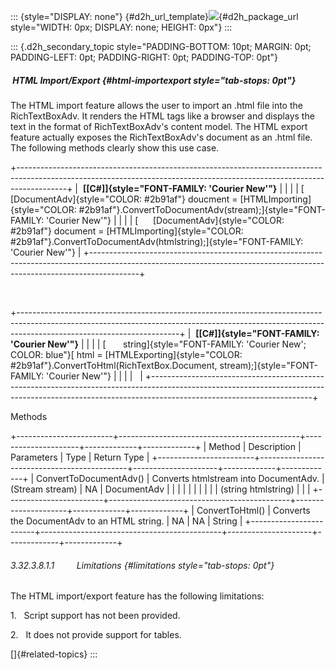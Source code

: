 ::: {style="DISPLAY: none"}
[](ms-xhelp:///?Id=d2h_url_template){#d2h_url_template}![](!package_url!){#d2h_package_url style="WIDTH: 0px; DISPLAY: none; HEIGHT: 0px"}
:::

::: {.d2h_secondary_topic style="PADDING-BOTTOM: 10pt; MARGIN: 0pt; PADDING-LEFT: 0pt; PADDING-RIGHT: 0pt; PADDING-TOP: 0pt"}
#####  HTML Import/Export {#html-importexport style="tab-stops: 0pt"}

The HTML import feature allows the user to import an .html file into the RichTextBoxAdv. It renders the HTML tags like a browser and displays the text in the format of RichTextBoxAdv's content model. The HTML export feature actually exposes the RichTextBoxAdv's document as an .html file. The following methods clearly show this use case.

+------------------------------------------------------------------------------------------------------------------------------------------------------------------------+
|  **[\[C#\]]{style="FONT-FAMILY: 'Courier New'"}**                                                                                                                      |
|                                                                                                                                                                        |
| [      [DocumentAdv]{style="COLOR: #2b91af"} doucment = [HTMLImporting]{style="COLOR: #2b91af"}.ConvertToDocumentAdv(stream);]{style="FONT-FAMILY: 'Courier New'"}     |
|                                                                                                                                                                        |
| [      [DocumentAdv]{style="COLOR: #2b91af"} document = [HTMLImporting]{style="COLOR: #2b91af"}.ConvertToDocumentAdv(htmlstring);]{style="FONT-FAMILY: 'Courier New'"} |
+------------------------------------------------------------------------------------------------------------------------------------------------------------------------+

 

+----------------------------------------------------------------------------------------------------------------------------------------------------------------------------------------------------+
|  **[\[C#\]]{style="FONT-FAMILY: 'Courier New'"}**                                                                                                                                                  |
|                                                                                                                                                                                                    |
| [       string]{style="FONT-FAMILY: 'Courier New'; COLOR: blue"}[ html = [HTMLExporting]{style="COLOR: #2b91af"}.ConvertToHtml(RichTextBox.Document, stream);]{style="FONT-FAMILY: 'Courier New'"} |
|                                                                                                                                                                                                    |
|                                                                                                                                                                                                    |
+----------------------------------------------------------------------------------------------------------------------------------------------------------------------------------------------------+

Methods

+------------------------+---------------------------------------------+---------------------+-------------+-------------+
| Method                 | Description                                 | Parameters          | Type        | Return Type |
+------------------------+---------------------------------------------+---------------------+-------------+-------------+
| ConvertToDocumentAdv() | Converts htmlstream into DocumentAdv.       | (Stream stream)     | NA          | DocumentAdv |
|                        |                                             |                     |             |             |
|                        |                                             | (string htmlstring) |             |             |
+------------------------+---------------------------------------------+---------------------+-------------+-------------+
| ConvertToHtml()        | Converts the DocumentAdv to an HTML string. | NA                  | NA          | String      |
+------------------------+---------------------------------------------+---------------------+-------------+-------------+

###### 3.32.3.8.1.1         Limitations {#limitations style="tab-stops: 0pt"}

The HTML import/export feature has the following limitations:

1.   Script support has not been provided.

2.   It does not provide support for tables.

[]{#related-topics}
:::
